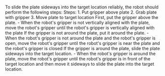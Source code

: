 To slide the plate sideways into the target location reliably, the robot should perform the following steps:
    Steps:  1. Put gripper above plate  2. Grab plate with gripper  3. Move plate to target location
    First, put the gripper above the plate.
    - When the robot's gripper is not vertically aligned with the plate, move the robot's gripper until the robot's gripper is vertically aligned with the plate
    If the gripper is not around the plate, put it around the plate.
    - When the robot's gripper is not around the plate and the robot's gripper is open, move the robot's gripper until the robot's gripper is near the plate and the robot's gripper is closed
    If the gripper is around the plate, slide the plate sideways into the target location.
    - When the robot's gripper is around the plate, move the robot's gripper until the robot's gripper is in front of the target location and then move it sideways to slide the plate into the target location.
